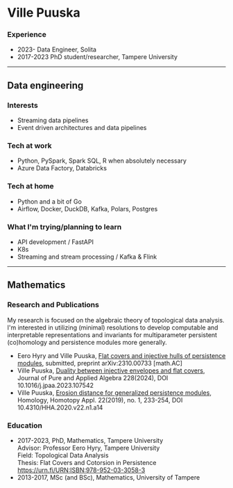 # Ville Puuska

### Experience
- 2023- Data Engineer, Solita
- 2017-2023 PhD student/researcher, Tampere University

---

## Data engineering

### Interests
- Streaming data pipelines
- Event driven architectures and data pipelines

### Tech at work
- Python, PySpark, Spark SQL, R when absolutely necessary
- Azure Data Factory, Databricks

### Tech at home
- Python and a bit of Go
- Airflow, Docker, DuckDB, Kafka, Polars, Postgres

### What I'm trying/planning to learn
- API development / FastAPI
- K8s
- Streaming and stream processing / Kafka & Flink

---

## Mathematics

### Research and Publications
My research is focused on the algebraic theory of topological data analysis. I'm interested in utilizing (minimal) resolutions to develop computable and interpretable representations and invariants for multiparameter persistent (co)homology and persistence modules more generally.
- Eero Hyry and Ville Puuska, [Flat covers and injective hulls of persistence modules](https://arxiv.org/abs/2310.00733), submitted, preprint arXiv:2310.00733 \[math.AC\]
- Ville Puuska, [Duality between injective envelopes and flat covers](https://doi.org/10.1016/j.jpaa.2023.107542), Journal of Pure and Applied Algebra 228(2024), DOI 10.1016/j.jpaa.2023.107542
- Ville Puuska, [Erosion distance for generalized persistence modules](https://dx.doi.org/10.4310/HHA.2020.v22.n1.a14), Homology, Homotopy Appl. 22(2019), no. 1, 233-254, DOI 10.4310/HHA.2020.v22.n1.a14

### Education
- 2017-2023, PhD, Mathematics, Tampere University  
Advisor: Professor Eero Hyry, Tampere University  
Field: Topological Data Analysis  
Thesis: Flat Covers and Cotorsion in Persistence https://urn.fi/URN:ISBN:978-952-03-3058-3
- 2013-2017, MSc (and BSc), Mathematics, University of Tampere

